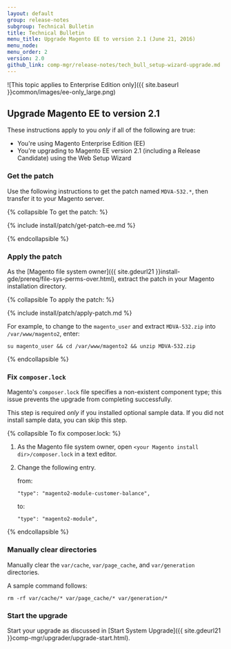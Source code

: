 ```yaml
---
layout: default 
group: release-notes
subgroup: Technical Bulletin
title: Technical Bulletin
menu_title: Upgrade Magento EE to version 2.1 (June 21, 2016)
menu_node: 
menu_order: 2
version: 2.0
github_link: comp-mgr/release-notes/tech_bull_setup-wizard-upgrade.md
---
```


![This topic applies to Enterprise Edition only]({{ site.baseurl }}common/images/ee-only_large.png)

## Upgrade Magento EE to version 2.1
These instructions apply to you *only* if all of the following are true:

*	You're using Magento Enterprise Edition (EE)
*	You're upgrading to Magento EE version 2.1 (including a Release Candidate) using the Web Setup Wizard

### Get the patch
Use the following instructions to get the patch named `MDVA-532.*`, then transfer it to your Magento server.

{% collapsible To get the patch: %}

{% include install/patch/get-patch-ee.md %}

{% endcollapsible %}

### Apply the patch
As the [Magento file system owner]({{ site.gdeurl21 }}install-gde/prereq/file-sys-perms-over.html), extract the patch in your Magento installation directory.

{% collapsible To apply the patch: %}

{% include install/patch/apply-patch.md %}

For example, to change to the `magento_user` and extract `MDVA-532.zip` into `/var/www/magento2`, enter:

	su magento_user && cd /var/www/magento2 && unzip MDVA-532.zip

{% endcollapsible %}

### Fix `composer.lock`
Magento's `composer.lock` file specifies a non-existent component type; this issue prevents the upgrade from completing successfully.

<div class="bs-callout bs-callout-warning">
   	<p>This step is required <em>only</em> if you installed optional sample data. If you did not install sample data, you can skip this step.</p>   
</div>

{% collapsible To fix composer.lock: %}

1.	As the Magento file system owner, open `<your Magento install dir>/composer.lock` in a text editor.
2.	Change the following entry.

	from:

		"type": "magento2-module-customer-balance",

	to:

		"type": "magento2-module",

{% endcollapsible %}

### Manually clear directories
Manually clear the `var/cache`, `var/page_cache`, and `var/generation` directories.

A sample command follows:

	rm -rf var/cache/* var/page_cache/* var/generation/*

### Start the upgrade
Start your upgrade as discussed in [Start System Upgrade]({{ site.gdeurl21 }}comp-mgr/upgrader/upgrade-start.html).